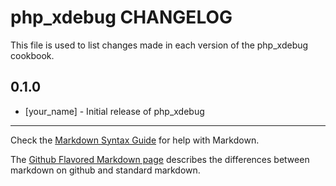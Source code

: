 php_xdebug CHANGELOG
====================

This file is used to list changes made in each version of the php_xdebug cookbook.

0.1.0
-----
- [your_name] - Initial release of php_xdebug

- - -
Check the [Markdown Syntax Guide](http://daringfireball.net/projects/markdown/syntax) for help with Markdown.

The [Github Flavored Markdown page](http://github.github.com/github-flavored-markdown/) describes the differences between markdown on github and standard markdown.
